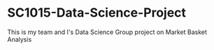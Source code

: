 # SC1015-Data-Science-Project
This is my team and I's Data Science Group project on Market Basket Analysis
